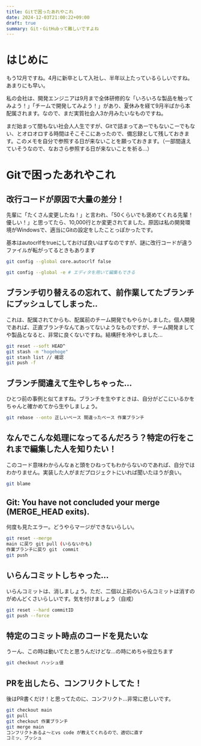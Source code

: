 ```yaml
---
title: Gitで困ったあれやこれ
date: 2024-12-03T21:00:22+09:00
draft: true
summary: Git・GitHubって難しいですよね
---
```

# はじめに
もう12月ですね。4月に新卒として入社し、半年以上たっているらしいですね。あまりにも早い。

私の会社は、開発エンジニアは9月まで全体研修的な「いろいろな製品を触ってみよう！」「チームで開発してみよう！」があり、夏休みを経て9月半ばから本配属されます。なので、まだ実質社会人3か月みたいなものですね。

まだ始まって間もない社会人人生ですが、Gitで詰まってあーでもないこーでもない、とオロオロする時間はそこそこにあったので、備忘録として残しておきます。このメモを自分で参照する日が来ないことを願っておきます。（一部間違えていそうなので、なおさら参照する日が来ないことを祈る...）

# Gitで困ったあれやこれ
## 改行コードが原因で大量の差分！
先輩に「たくさん変更したね！」と言われ、「50くらいでも褒めてくれる先輩！優しい！」と思ってたら、10,000行とか変更されてました。原因は私の開発環境がWindowsで、適当にGitの設定をしたことっぽかったです。

基本はautocrlfをtrueにしておけば良いはずなのですが、謎に改行コードが違うファイルが転がってるときもあります
```sh
git config --global core.autocrlf false

git config --global -e # エディタを用いて編集もできる
```

## ブランチ切り替えるの忘れて、前作業してたブランチにプッシュしてしまった..
これは、配属されてからも、配属前のチーム開発でもやらかしました。個人開発であれば、正直ブランチなんてあってないようなものですが、チーム開発ましてや製品となると、非常に良くないですね。結構肝を冷やしました...
```sh
git reset --soft HEAD^
git stash -m "hogehoge"
git stash list // 確認
git push -f
```

## ブランチ間違えて生やしちゃった...
ひとつ前の事例と似てますね。ブランチを生やすときは、自分がどこにいるかをちゃんと確かめてから生やしましょう。

```sh
git rebase --onto 正しいベース 間違ったベース 作業ブランチ
```

## なんでこんな処理になってるんだろう？特定の行をこれまで編集した人を知りたい！
このコード意味わからんなぁと頭をひねってもわからないのであれば、自分ではわかりません。実装した人がまだプロジェクトにいれば聞いたほうが良い。
```sh
git blame
```

## Git: You have not concluded your merge (MERGE_HEAD exits).
何度も見たエラー。どうやらマージができないらしい。
```sh
git reset --merge
main に戻り git pull (いらないかも)
作業ブランチに戻り git  commit
git push
```

## いらんコミットしちゃった...
いらんコミットは、消しましょう。ただ、二個以上前のいらんコミットは消すのがめんどくさいらしいです。気を付けましょう（自戒）
```sh
git reset --hard commitID
git push --force
```

## 特定のコミット時点のコードを見たいな
うーん、この時は動いてたと思うんだけどな...の時にめちゃ役立ちます
```sh
git checkout ハッシュ値
```

## PRを出したら、コンフリクトしてた！
後はPR書くだけ！と思ってたのに、コンフリクト...非常に悲しいです。
```sh
git checkout main
git pull
git checkout 作業ブランチ
git merge main
コンフリクトあるよ～とvs code が教えてくれるので、適切に直す
コミッ、プッシュ
```
